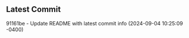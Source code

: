 
## Latest Commit
91161be - Update README with latest commit info (2024-09-04 10:25:09 -0400) <Yunxi-Zhou>

